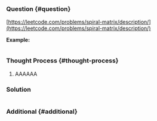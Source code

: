 ### Question {#question}

[https://leetcode.com/problems/spiral-matrix/description/](https://leetcode.com/problems/spiral-matrix/description/)



**Example:**

```

```

### Thought Process {#thought-process}

1. AAAAAA

### Solution

```java

```

### Additional {#additional}



